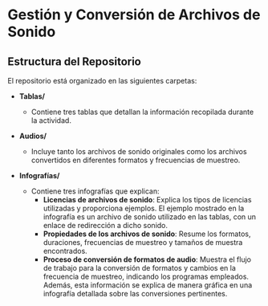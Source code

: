 # Gestión y Conversión de Archivos de Sonido

## Estructura del Repositorio

El repositorio está organizado en las siguientes carpetas:

- **Tablas/**
  - Contiene tres tablas que detallan la información recopilada durante la actividad.

- **Audios/**
  - Incluye tanto los archivos de sonido originales como los archivos convertidos en diferentes formatos y frecuencias de muestreo.

- **Infografías/**
  - Contiene tres infografías que explican:
    - **Licencias de archivos de sonido**: Explica los tipos de licencias utilizadas y proporciona ejemplos. El ejemplo mostrado en la infografía es un archivo de sonido utilizado en las tablas, con un enlace de redirección a dicho sonido.
    - **Propiedades de los archivos de sonido**: Resume los formatos, duraciones, frecuencias de muestreo y tamaños de muestra encontrados.
    - **Proceso de conversión de formatos de audio**: Muestra el flujo de trabajo para la conversión de formatos y cambios en la frecuencia de muestreo, indicando los programas empleados. Además, esta información se explica de manera gráfica en una infografía detallada sobre las conversiones pertinentes.

